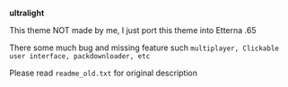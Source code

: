 <b> ultralight </b>

This theme NOT made by me, I just port this theme into Etterna .65

There some much bug and missing feature such `multiplayer, Clickable user interface, packdownloader, etc`

Please read `readme_old.txt` for original description